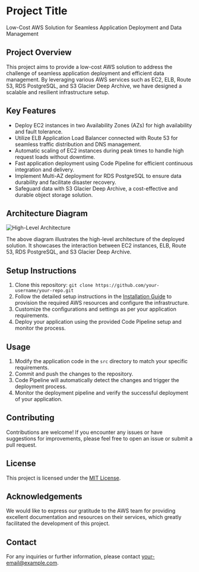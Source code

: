 # Project Title

Low-Cost AWS Solution for Seamless Application Deployment and Data Management

## Project Overview

This project aims to provide a low-cost AWS solution to address the challenge of seamless application deployment and efficient data management. By leveraging various AWS services such as EC2, ELB, Route 53, RDS PostgreSQL, and S3 Glacier Deep Archive, we have designed a scalable and resilient infrastructure setup.

## Key Features

- Deploy EC2 instances in two Availability Zones (AZs) for high availability and fault tolerance.
- Utilize ELB Application Load Balancer connected with Route 53 for seamless traffic distribution and DNS management.
- Automatic scaling of EC2 instances during peak times to handle high request loads without downtime.
- Fast application deployment using Code Pipeline for efficient continuous integration and delivery.
- Implement Multi-AZ deployment for RDS PostgreSQL to ensure data durability and facilitate disaster recovery.
- Safeguard data with S3 Glacier Deep Archive, a cost-effective and durable object storage solution.

## Architecture Diagram

![High-Level Architecture](https://d1tcczg8b21j1t.cloudfront.net/strapi-assets/ec2_simple_high_availability_architecture_238f1c256f.png)

The above diagram illustrates the high-level architecture of the deployed solution. It showcases the interaction between EC2 instances, ELB, Route 53, RDS PostgreSQL, and S3 Glacier Deep Archive.

## Setup Instructions

1. Clone this repository: `git clone https://github.com/your-username/your-repo.git`
2. Follow the detailed setup instructions in the [Installation Guide](installation-guide.md) to provision the required AWS resources and configure the infrastructure.
3. Customize the configurations and settings as per your application requirements.
4. Deploy your application using the provided Code Pipeline setup and monitor the process.

## Usage

1. Modify the application code in the `src` directory to match your specific requirements.
2. Commit and push the changes to the repository.
3. Code Pipeline will automatically detect the changes and trigger the deployment process.
4. Monitor the deployment pipeline and verify the successful deployment of your application.

## Contributing

Contributions are welcome! If you encounter any issues or have suggestions for improvements, please feel free to open an issue or submit a pull request.

## License

This project is licensed under the [MIT License](LICENSE).

## Acknowledgements

We would like to express our gratitude to the AWS team for providing excellent documentation and resources on their services, which greatly facilitated the development of this project.

## Contact

For any inquiries or further information, please contact [your-email@example.com](mailto:your-email@example.com).

